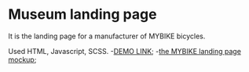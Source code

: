 # Museum landing page
It is the landing page for a manufacturer of MYBIKE bicycles.

Used HTML, Javascript, SCSS.
    -[DEMO LINK](https://ulianachorna.github.io/landing_museum/);
    -[the MYBIKE landing page mockup](https://www.figma.com/file/Ic3SlZjkATYaS7uTifZAIk/BIKE?node-id=0%3A1);
